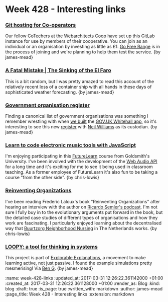 Week 428 - Interesting links
============================

### [Git hosting for Co-operators](https://git.coop)

Our fellow [CoTech][]ers at the [Webarchitects Coop][] have set up this GitLab instance for use by members of their cooperative. You can join as an individual or an organisation by investing as little as £1. [Go Free Range][] is in the process of joining and we're planning to help them test the service. {by james-mead}

[CoTech]: https://www.coops.tech/
[Webarchitects Coop]: https://www.webarchitects.coop/
[Go Free Range]: /


### [A Fatal Mistake | The Sinking of the El Faro](https://newengland.com/yankee-magazine/living/profiles/el-faro/)

This is a bit random, but I was pretty amazed to read this account of the relatively recent loss of a container ship with all hands in these days of sophisticated weather forecasting. {by james-mead}


### [Government organisation register](http://government-organisation.alpha.openregister.org/)

Finding a canonical list of government organisations was something I remember wrestling with when [we built][inside-government] the [GOV.UK Whitehall app][], so it's interesting to see this new [register][] with [Neil Williams][] as its custodian. {by james-mead}

[inside-government]: /inside-government
[GOV.UK Whitehall app]: https://github.com/alphagov/whitehall
[register]: http://www.openregister.org/
[Neil Williams]: https://twitter.com/neillyneil


### [Learn to code electronic music tools with JavaScript](https://www.futurelearn.com/courses/electronic-music-tools)

I'm enjoying participating in
this [FutureLearn](https://futurelearn.com) course from Goldsmith's
University. I've been involved with the development of
the [Web Audio API](https://webaudio.github.io/web-audio-api/) for a
long time and it's exciting for me to see it being used in classroom
teaching. As a former employee of FutureLearn it's also fun to be
taking a course "from the other side". {by chris-lowis}


### [Reinventing Organizations](http://www.reinventingorganizations.com/)

I've been reading Frederic Laloux's book "Reinventing Organizations"
after hearing an interview with the author
on
[Ricardo Semler's podcast](http://podcast.leadwise.co/s1e03-reinventing-organizations-with-frederic-laloux). I'm
not sure I fully buy in to the evolutionary arguments put forward in
the book, but the detailed case studies of different types of
organisations and how they work are fascinating. I particularly
enjoyed learning about the decentralised way
that
[Buurtzorg Neighborhood Nursing](http://www.buurtzorgusa.org/about-us/) in
The Netherlands works. {by chris-lowis}


### [LOOPY: a tool for thinking in systems](http://ncase.me/loopy/)

This project is part of [Explorable Explanations][], a movement to make learning active, not just passive. I found the example simulations pretty mesmerising! Via [Ben G][]. {by james-mead}

[Explorable Explanations]: http://explorableexplanations.com/
[Ben G]: https://twitter.com/beng


:name: week-428-links
:updated_at: 2017-03-31 12:26:22.361142000 +01:00
:created_at: 2017-03-31 12:26:22.361128000 +01:00
:render_as: Blog
:kind: blog
:draft: true
:is_page: true
:written_with: markdown
:author: james-mead
:page_title: Week 428 - Interesting links
:extension: markdown
